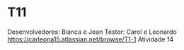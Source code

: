 # T11
Desenvolvedores: Bianca e Jean
Tester: Carol e Leonardo
https://carleona15.atlassian.net/browse/T1-1
Atividade 14
